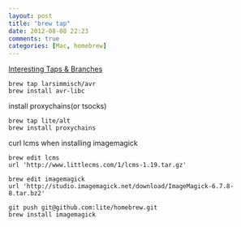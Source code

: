 ```yaml
---
layout: post
title: "brew tap"
date: 2012-08-08 22:23
comments: true
categories: [Mac, homebrew]
---
```


[Interesting Taps & Branches](https://github.com/mxcl/homebrew/wiki/Interesting-Taps-%26-Branches)

    brew tap larsimmisch/avr
    brew install avr-libc

install proxychains(or tsocks)

    brew tap lite/alt
    brew install proxychains
    
curl lcms when installing imagemagick

    brew edit lcms
    url 'http://www.littlecms.com/1/lcms-1.19.tar.gz'

    brew edit imagemagick
    url 'http://studio.imagemagick.net/download/ImageMagick-6.7.8-8.tar.bz2'

    git push git@github.com:lite/homebrew.git
    brew install imagemagick
    